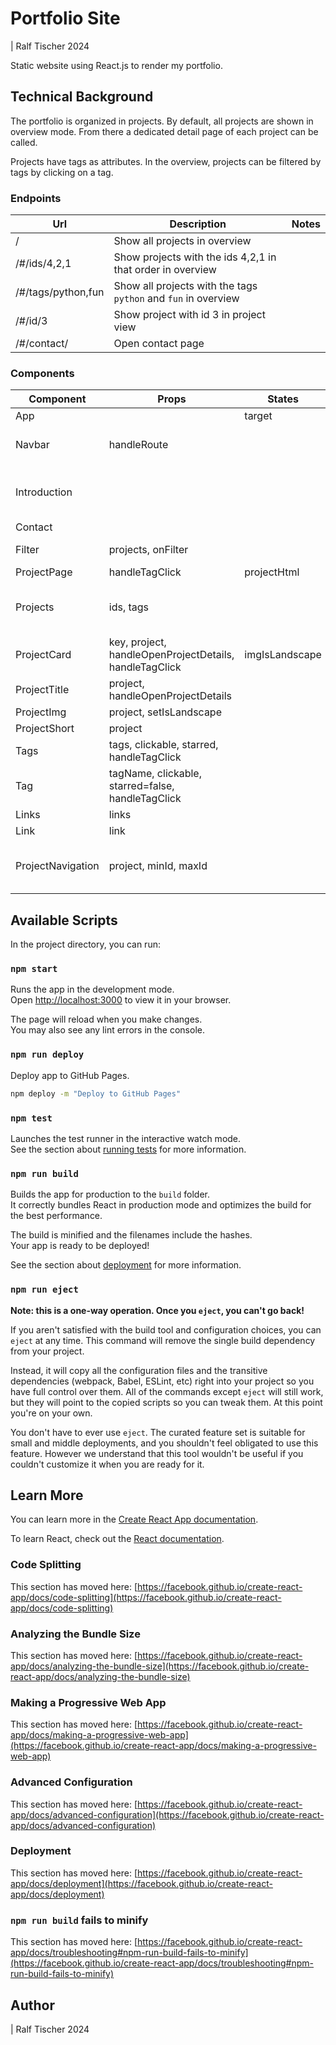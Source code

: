 # Portfolio Site 

| Ralf Tischer 2024

Static website using React.js to render my portfolio. 

## Technical Background

The portfolio is organized in projects. By default, all projects are shown in overview mode. From there a dedicated detail page of each project can be called. 

Projects have tags as attributes. In the overview, projects can be filtered by tags by clicking on a tag. 

### Endpoints

| Url | Description | Notes |
|---|---|---|
| / | Show all projects in overview | |
| /#/ids/4,2,1 | Show projects with the ids 4,2,1 in that order in overview | |
| /#/tags/python,fun | Show all projects with the tags `python` and `fun` in overview | |
| /#/id/3 | Show project with id 3 in project view | |
| /#/contact/ | Open contact page | |

### Components

| Component | Props | States | Notes |
|---|---|---|---|
| App | | target | 
| Navbar | handleRoute | | Utilizes useNavigate() to change url |
| Introduction | | | Utilizes useNavigate() to change filter |
| Contact | | | |
| Filter | projects, onFilter | | Not used anymore in <Projects> |
| ProjectPage | handleTagClick | projectHtml | |
| Projects | ids, tags | | Utilizes useNavigate() to change filter |
| ProjectCard | key, project, handleOpenProjectDetails, handleTagClick | imgIsLandscape | |
| ProjectTitle | project, handleOpenProjectDetails | |
| ProjectImg | project, setIsLandscape 
| ProjectShort | project |
| Tags | tags, clickable, starred, handleTagClick |
| Tag | tagName, clickable, starred=false, handleTagClick | 
| Links | links | 
| Link | link | 
| ProjectNavigation | project, minId, maxId | | Utilizes useNavigate() to change filter |






## Available Scripts

In the project directory, you can run:

### `npm start`

Runs the app in the development mode.\
Open [http://localhost:3000](http://localhost:3000) to view it in your browser.

The page will reload when you make changes.\
You may also see any lint errors in the console.

### `npm run deploy`

Deploy app to GitHub Pages. 

```bash
npm deploy -m "Deploy to GitHub Pages" 
```

### `npm test`

Launches the test runner in the interactive watch mode.\
See the section about [running tests](https://facebook.github.io/create-react-app/docs/running-tests) for more information.

### `npm run build`

Builds the app for production to the `build` folder.\
It correctly bundles React in production mode and optimizes the build for the best performance.

The build is minified and the filenames include the hashes.\
Your app is ready to be deployed!

See the section about [deployment](https://facebook.github.io/create-react-app/docs/deployment) for more information.

### `npm run eject`

**Note: this is a one-way operation. Once you `eject`, you can't go back!**

If you aren't satisfied with the build tool and configuration choices, you can `eject` at any time. This command will remove the single build dependency from your project.

Instead, it will copy all the configuration files and the transitive dependencies (webpack, Babel, ESLint, etc) right into your project so you have full control over them. All of the commands except `eject` will still work, but they will point to the copied scripts so you can tweak them. At this point you're on your own.

You don't have to ever use `eject`. The curated feature set is suitable for small and middle deployments, and you shouldn't feel obligated to use this feature. However we understand that this tool wouldn't be useful if you couldn't customize it when you are ready for it.

## Learn More

You can learn more in the [Create React App documentation](https://facebook.github.io/create-react-app/docs/getting-started).

To learn React, check out the [React documentation](https://reactjs.org/).

### Code Splitting

This section has moved here: [https://facebook.github.io/create-react-app/docs/code-splitting](https://facebook.github.io/create-react-app/docs/code-splitting)

### Analyzing the Bundle Size

This section has moved here: [https://facebook.github.io/create-react-app/docs/analyzing-the-bundle-size](https://facebook.github.io/create-react-app/docs/analyzing-the-bundle-size)

### Making a Progressive Web App

This section has moved here: [https://facebook.github.io/create-react-app/docs/making-a-progressive-web-app](https://facebook.github.io/create-react-app/docs/making-a-progressive-web-app)

### Advanced Configuration

This section has moved here: [https://facebook.github.io/create-react-app/docs/advanced-configuration](https://facebook.github.io/create-react-app/docs/advanced-configuration)

### Deployment

This section has moved here: [https://facebook.github.io/create-react-app/docs/deployment](https://facebook.github.io/create-react-app/docs/deployment)

### `npm run build` fails to minify

This section has moved here: [https://facebook.github.io/create-react-app/docs/troubleshooting#npm-run-build-fails-to-minify](https://facebook.github.io/create-react-app/docs/troubleshooting#npm-run-build-fails-to-minify)

## Author

| Ralf Tischer 2024
